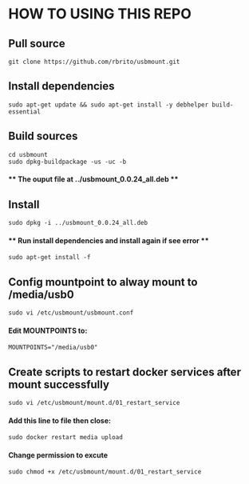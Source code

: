 # HOW TO USING THIS REPO
## Pull source
    git clone https://github.com/rbrito/usbmount.git
## Install dependencies
    sudo apt-get update && sudo apt-get install -y debhelper build-essential
## Build sources
    cd usbmount
    sudo dpkg-buildpackage -us -uc -b
  #### ** The ouput file at ../usbmount_0.0.24_all.deb **
## Install
    sudo dpkg -i ../usbmount_0.0.24_all.deb
  #### ** Run install dependencies and install again if see error **
    sudo apt-get install -f
## Config mountpoint to alway mount to /media/usb0
    sudo vi /etc/usbmount/usbmount.conf
#### Edit MOUNTPOINTS to: 
    MOUNTPOINTS="/media/usb0"
## Create scripts to restart docker services after mount successfully
    sudo vi /etc/usbmount/mount.d/01_restart_service
#### Add this line to file then close:
    sudo docker restart media upload
#### Change permission to excute
    sudo chmod +x /etc/usbmount/mount.d/01_restart_service

